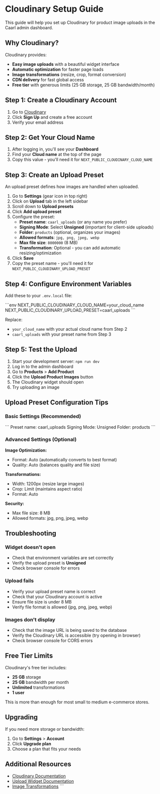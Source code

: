 # Cloudinary Setup Guide

This guide will help you set up Cloudinary for product image uploads in the Caarl admin dashboard.

## Why Cloudinary?

Cloudinary provides:
- **Easy image uploads** with a beautiful widget interface
- **Automatic optimization** for faster page loads
- **Image transformations** (resize, crop, format conversion)
- **CDN delivery** for fast global access
- **Free tier** with generous limits (25 GB storage, 25 GB bandwidth/month)

## Step 1: Create a Cloudinary Account

1. Go to [Cloudinary](https://cloudinary.com/)
2. Click **Sign Up** and create a free account
3. Verify your email address

## Step 2: Get Your Cloud Name

1. After logging in, you'll see your **Dashboard**
2. Find your **Cloud name** at the top of the page
3. Copy this value - you'll need it for `NEXT_PUBLIC_CLOUDINARY_CLOUD_NAME`

## Step 3: Create an Upload Preset

An upload preset defines how images are handled when uploaded.

1. Go to **Settings** (gear icon in top right)
2. Click on **Upload** tab in the left sidebar
3. Scroll down to **Upload presets**
4. Click **Add upload preset**
5. Configure the preset:
   - **Preset name**: `caarl_uploads` (or any name you prefer)
   - **Signing Mode**: Select **Unsigned** (important for client-side uploads)
   - **Folder**: `products` (optional, organizes your images)
   - **Allowed formats**: `jpg, png, jpeg, webp`
   - **Max file size**: `8000000` (8 MB)
   - **Transformation**: Optional - you can add automatic resizing/optimization
6. Click **Save**
7. Copy the preset name - you'll need it for `NEXT_PUBLIC_CLOUDINARY_UPLOAD_PRESET`

## Step 4: Configure Environment Variables

Add these to your `.env.local` file:

\`\`\`env
NEXT_PUBLIC_CLOUDINARY_CLOUD_NAME=your_cloud_name
NEXT_PUBLIC_CLOUDINARY_UPLOAD_PRESET=caarl_uploads
\`\`\`

Replace:
- `your_cloud_name` with your actual cloud name from Step 2
- `caarl_uploads` with your preset name from Step 3

## Step 5: Test the Upload

1. Start your development server: `npm run dev`
2. Log in to the admin dashboard
3. Go to **Products** > **Add Product**
4. Click the **Upload Product Images** button
5. The Cloudinary widget should open
6. Try uploading an image

## Upload Preset Configuration Tips

### Basic Settings (Recommended)
\`\`\`
Preset name: caarl_uploads
Signing Mode: Unsigned
Folder: products
\`\`\`

### Advanced Settings (Optional)

**Image Optimization:**
- Format: Auto (automatically converts to best format)
- Quality: Auto (balances quality and file size)

**Transformations:**
- Width: 1200px (resize large images)
- Crop: Limit (maintains aspect ratio)
- Format: Auto

**Security:**
- Max file size: 8 MB
- Allowed formats: jpg, png, jpeg, webp

## Troubleshooting

### Widget doesn't open
- Check that environment variables are set correctly
- Verify the upload preset is **Unsigned**
- Check browser console for errors

### Upload fails
- Verify your upload preset name is correct
- Check that your Cloudinary account is active
- Ensure file size is under 8 MB
- Verify file format is allowed (jpg, png, jpeg, webp)

### Images don't display
- Check that the image URL is being saved to the database
- Verify the Cloudinary URL is accessible (try opening in browser)
- Check browser console for CORS errors

## Free Tier Limits

Cloudinary's free tier includes:
- **25 GB** storage
- **25 GB** bandwidth per month
- **Unlimited** transformations
- **1 user**

This is more than enough for most small to medium e-commerce stores.

## Upgrading

If you need more storage or bandwidth:
1. Go to **Settings** > **Account**
2. Click **Upgrade plan**
3. Choose a plan that fits your needs

## Additional Resources

- [Cloudinary Documentation](https://cloudinary.com/documentation)
- [Upload Widget Documentation](https://cloudinary.com/documentation/upload_widget)
- [Image Transformations](https://cloudinary.com/documentation/image_transformations)
\`\`\`



<AssistantMessageContentPart partEncoded="eyJ0eXBlIjoidGFzay13YWl0aW5nLXYxIiwiY3JlYXRlZEF0IjoxNzYwNDM0MTg5MTg5LCJmaW5pc2hlZEF0IjoxNzYwNDM0MTg5MTg5LCJpZCI6Ilh6ekNEaWFaZGdBMW94ekwiLCJsYXN0UGFydFNlbnRBdCI6MTc2MDQzNDE4OTE4OSwicGFydHMiOlt7InR5cGUiOiJ0b29sLWNhbGxzIn1dfQ==" />



<AssistantMessageContentPart partEncoded="eyJ0eXBlIjoidGFzay1yZWFkLWZpbGUtdjEiLCJpZCI6IjhEVlVzTnFXYXdyazFJdGYiLCJ0YXNrTmFtZUFjdGl2ZSI6IlJlYWRpbmcgUkVBRE1FIiwidG9vbENhbGxJZCI6InRvb2x1XzAxV1YzVmhBMmtBQjJWZERjajNmZk5jVSIsInRhc2tOYW1lQ29tcGxldGUiOiJSZWFkIFJFQURNRSIsImNyZWF0ZWRBdCI6MTc2MDQzNDE4OTk2OSwiZmluaXNoZWRBdCI6bnVsbCwicGFydHMiOltdLCJsYXN0UGFydFNlbnRBdCI6bnVsbH0=" />
